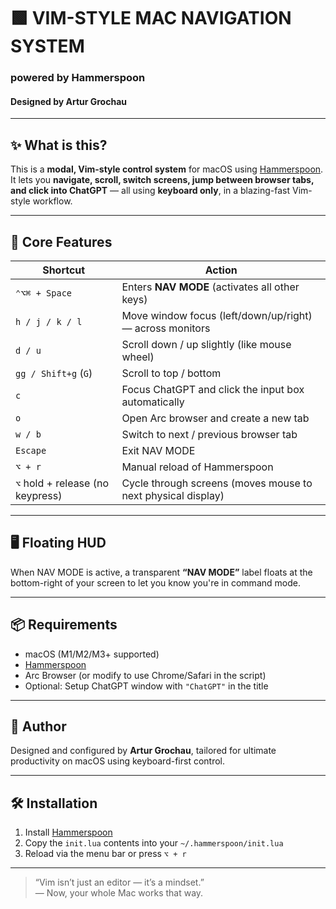 # 🟩 VIM-STYLE MAC NAVIGATION SYSTEM  
### powered by Hammerspoon  
#### Designed by **Artur Grochau**

---

## ✨ What is this?

This is a **modal, Vim-style control system** for macOS using [Hammerspoon](https://www.hammerspoon.org/).  
It lets you **navigate, scroll, switch screens, jump between browser tabs, and click into ChatGPT** — all using **keyboard only**, in a blazing-fast Vim-style workflow.

---

## 🧠 Core Features

| Shortcut                            | Action                                                                 |
|-------------------------------------|------------------------------------------------------------------------|
| `⌃⌥⌘ + Space`                       | Enters **NAV MODE** (activates all other keys)                        |
| `h / j / k / l`                     | Move window focus (left/down/up/right) — across monitors              |
| `d / u`                             | Scroll down / up slightly (like mouse wheel)                          |
| `gg / Shift+g` (`G`)                | Scroll to top / bottom                                                |
| `c`                                 | Focus ChatGPT and click the input box automatically                   |
| `o`                                 | Open Arc browser and create a new tab                                 |
| `w / b`                             | Switch to next / previous browser tab                                 |
| `Escape`                            | Exit NAV MODE                                                         |
| `⌥ + r`                             | Manual reload of Hammerspoon                                          |
| `⌥` hold + release (no keypress)    | Cycle through screens (moves mouse to next physical display)         |

---

## 🖥 Floating HUD

When NAV MODE is active, a transparent **“NAV MODE”** label floats at the bottom-right of your screen to let you know you're in command mode.

---

## 📦 Requirements

- macOS (M1/M2/M3+ supported)
- [Hammerspoon](https://www.hammerspoon.org/)
- Arc Browser (or modify to use Chrome/Safari in the script)
- Optional: Setup ChatGPT window with `"ChatGPT"` in the title

---

## 👤 Author

Designed and configured by **Artur Grochau**, tailored for ultimate productivity on macOS using keyboard-first control.

---

## 🛠 Installation

1. Install [Hammerspoon](https://www.hammerspoon.org/)
2. Copy the `init.lua` contents into your `~/.hammerspoon/init.lua`
3. Reload via the menu bar or press `⌥ + r`

---

> “Vim isn’t just an editor — it’s a mindset.”  
— Now, your whole Mac works that way.
